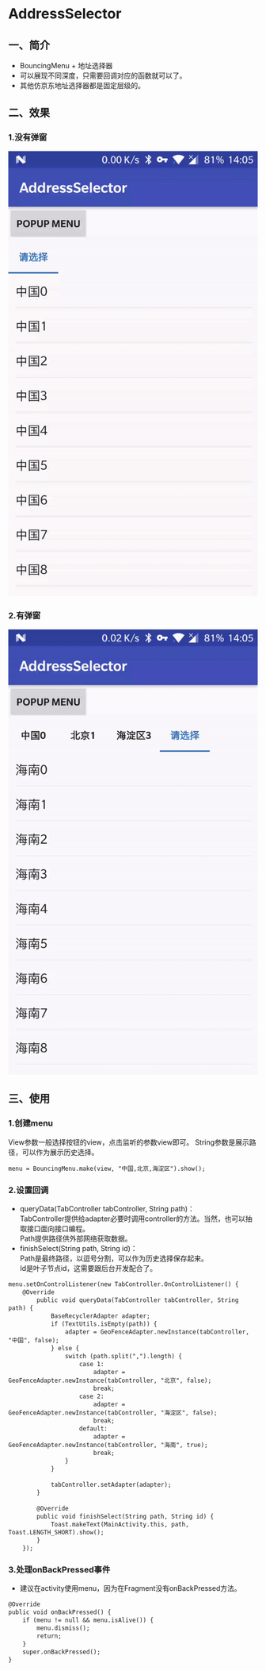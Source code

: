 # AddressSelector

## 一、简介
* BouncingMenu + 地址选择器
* 可以展现不同深度，只需要回调对应的函数就可以了。
* 其他仿京东地址选择器都是固定层级的。

## 二、效果
### 1.没有弹窗
![01](screenshot/01.gif)

### 2.有弹窗
![02](screenshot/02.gif)

## 三、使用
### 1.创建menu
View参数一般选择按钮的view，点击监听的参数view即可。
String参数是展示路径，可以作为展示历史选择。
```
menu = BouncingMenu.make(view, "中国,北京,海淀区").show();
```

### 2.设置回调
* queryData(TabController tabController, String path)：  
  TabController提供给adapter必要时调用controller的方法。当然，也可以抽取接口面向接口编程。  
  Path提供路径供外部网络获取数据。
* finishSelect(String path, String id)：  
  Path是最终路径，以逗号分割，可以作为历史选择保存起来。  
  Id是叶子节点id，这需要跟后台开发配合了。
```
menu.setOnControlListener(new TabController.OnControlListener() {
    @Override
        public void queryData(TabController tabController, String path) {
            BaseRecyclerAdapter adapter;
            if (TextUtils.isEmpty(path)) {
                adapter = GeoFenceAdapter.newInstance(tabController, "中国", false);
            } else {
                switch (path.split(",").length) {
                    case 1:
                        adapter = GeoFenceAdapter.newInstance(tabController, "北京", false);
                        break;
                    case 2:
                        adapter = GeoFenceAdapter.newInstance(tabController, "海淀区", false);
                        break;
                    default:
                        adapter = GeoFenceAdapter.newInstance(tabController, "海南", true);
                        break;
                }
            }
                
            tabController.setAdapter(adapter);
        }

        @Override
        public void finishSelect(String path, String id) {
            Toast.makeText(MainActivity.this, path, Toast.LENGTH_SHORT).show();
        }
    });
```

### 3.处理onBackPressed事件
* 建议在activity使用menu，因为在Fragment没有onBackPressed方法。
```
@Override
public void onBackPressed() {
    if (menu != null && menu.isAlive()) {
        menu.dismiss();
        return;
    }
    super.onBackPressed();
}
```
